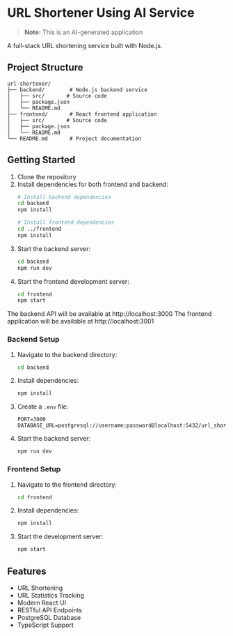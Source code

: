 # URL Shortener Using AI Service

> **Note:** This is an AI-generated application

A full-stack URL shortening service built with Node.js.

## Project Structure

```
url-shortener/
├── backend/        # Node.js backend service
│   ├── src/       # Source code
│   ├── package.json
│   └── README.md
├── frontend/       # React frontend application
│   ├── src/       # Source code
│   ├── package.json
│   └── README.md
└── README.md       # Project documentation
```

## Getting Started

1. Clone the repository
2. Install dependencies for both frontend and backend:
   ```bash
   # Install backend dependencies
   cd backend
   npm install
   
   # Install frontend dependencies
   cd ../frontend
   npm install
   ```
3. Start the backend server:
   ```bash
   cd backend
   npm run dev
   ```
4. Start the frontend development server:
   ```bash
   cd frontend
   npm start
   ```

The backend API will be available at http://localhost:3000
The frontend application will be available at http://localhost:3001

### Backend Setup

1. Navigate to the backend directory:
   ```bash
   cd backend
   ```

2. Install dependencies:
   ```bash
   npm install
   ```

3. Create a `.env` file:
   ```
   PORT=3000
   DATABASE_URL=postgresql://username:password@localhost:5432/url_shortener
   ```

4. Start the backend server:
   ```bash
   npm run dev
   ```

### Frontend Setup

1. Navigate to the frontend directory:
   ```bash
   cd frontend
   ```

2. Install dependencies:
   ```bash
   npm install
   ```

3. Start the development server:
   ```bash
   npm start
   ```

## Features

- URL Shortening
- URL Statistics Tracking
- Modern React UI
- RESTful API Endpoints
- PostgreSQL Database
- TypeScript Support
